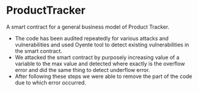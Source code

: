 # ProductTracker
A smart contract for a general business model of Product Tracker.
- The code has been audited repeatedly for various attacks and vulnerabilities and used Oyente tool to detect existing vulnerabilities in the smart contract. 
- We attacked the smart contract  by purposely increasing value of a variable to the max value and detected where exactly is the overflow error and did the same thing to detect underflow error. 
- After following these steps we were able to remove the part of the code due to which error occurred.

